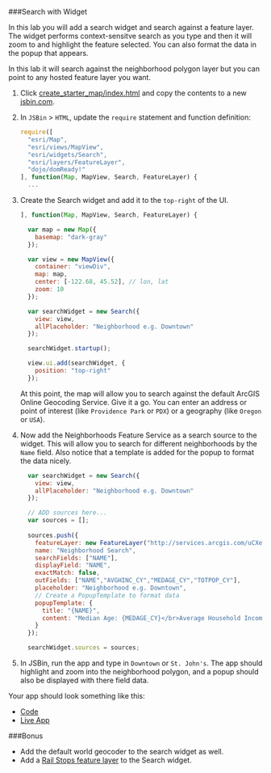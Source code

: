 ###Search with Widget

In this lab you will add a search widget and search against a feature layer. The widget performs context-sensitve search as you type and then it will zoom to and highlight the feature selected. You can also format the data in the popup that appears. 

In this lab it will search against the neighborhood polygon layer but you can point to any hosted feature layer you want.

1. Click [create_starter_map/index.html](../create_starter_map/index.html) and copy the contents to a new [jsbin.com](http://jsbin.com).

2. In `JSBin` > `HTML`, update the `require` statement and function definition:

    ```javascript
    require([
      "esri/Map",
      "esri/views/MapView",
      "esri/widgets/Search",
      "esri/layers/FeatureLayer",
      "dojo/domReady!"
    ], function(Map, MapView, Search, FeatureLayer) {
      ... 
    ```

3. Create the Search widget and add it to the `top-right` of the UI.

    ```javascript
    ], function(Map, MapView, Search, FeatureLayer) {

      var map = new Map({
        basemap: "dark-gray"
      });

      var view = new MapView({
        container: "viewDiv",
        map: map,
        center: [-122.68, 45.52], // lon, lat
        zoom: 10
      });

      var searchWidget = new Search({
        view: view,
        allPlaceholder: "Neighborhood e.g. Downtown"
      });

      searchWidget.startup();

      view.ui.add(searchWidget, {
        position: "top-right"
      });
    ```

    At this point, the map will allow you to search against the default ArcGIS Online Geocoding Service. Give it a go. You can enter an address or point of interest (like `Providence Park` or `PDX`) or a geography (like `Oregon` or `USA`).

4. Now add the Neighborhoods Feature Service as a search source to the widget. This will allow you to search for different neighborhoods by the `Name` field. Also notice that a template is added for the popup to format the data nicely.

    ```javascript
      var searchWidget = new Search({
        view: view,
        allPlaceholder: "Neighborhood e.g. Downtown"
      });

      // ADD sources here...
      var sources = [];
      
      sources.push({
        featureLayer: new FeatureLayer("http://services.arcgis.com/uCXeTVveQzP4IIcx/arcgis/rest/services/PDX_Neighborhoods_Styled/FeatureServer/0"),
        name: "Neighborhood Search",
        searchFields: ["NAME"],
        displayField: "NAME",
        exactMatch: false,
        outFields: ["NAME","AVGHINC_CY","MEDAGE_CY","TOTPOP_CY"],
        placeholder: "Neighborhood e.g. Downtown",
        // Create a PopupTemplate to format data
        popupTemplate: {
          title: "{NAME}",
          content: "Median Age: {MEDAGE_CY}</br>Average Household Income: {AVGHINC_CY}</br> Population: {TOTPOP_CY}"
        }
      });

      searchWidget.sources = sources;
    ```

5. In JSBin, run the app and type in `Downtown` or `St. John's`. The app should highlight and zoom into the neighborhood polygon, and a popup should also be displayed with there field data.

Your app should look something like this:
* [Code](index.html)
* [Live App](http://esri.github.io/geodev-hackerlabs/develop/jsapi/search_with_widget/index.html)

###Bonus
* Add the default world geocoder to the search widget as well.
* Add a [Rail Stops feature layer](http://services.arcgis.com/uCXeTVveQzP4IIcx/arcgis/rest/services/PDX_Rail_Stops_Styled/FeatureServer/0) to the Search widget.